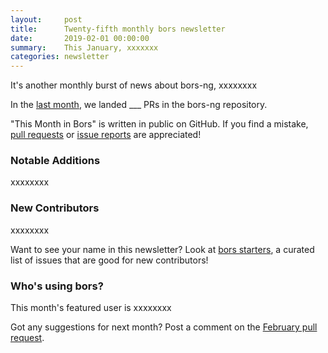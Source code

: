 ```yaml
---
layout:     post
title:      Twenty-fifth monthly bors newsletter
date:       2019-02-01 00:00:00
summary:    This January, xxxxxxx
categories: newsletter
---
```


It's another monthly burst of news about bors-ng, xxxxxxxx

In the [last month](https://github.com/bors-ng/bors-ng/pulls?utf8=%E2%9C%93&q=is%3Apr%20is%3Aclosed%20closed%3A2019-01-01..2019-01-31),
we landed ___ PRs in the bors-ng repository.

"This Month in Bors" is written in public on GitHub.
If you find a mistake, [pull requests] or [issue reports] are appreciated!

[pull requests]: https://github.com/bors-ng/bors-ng.github.io/pulls
[issue reports]: https://github.com/bors-ng/bors-ng.github.io/issues


### Notable Additions

xxxxxxxx


### New Contributors

xxxxxxxx

Want to see your name in this newsletter? Look at [bors starters](https://bors.tech/starters/), a curated list of issues that are good for new contributors!


### Who's using bors?

This month's featured user is xxxxxxxx

Got any suggestions for next month?
Post a comment on the [February pull request](https://github.com/bors-ng/bors-ng.github.io/pull/___).
